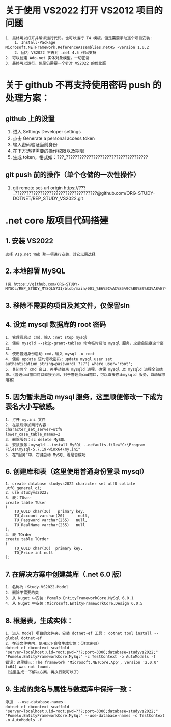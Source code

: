 # 关于使用 VS2022 打开 VS2012 项目的问题

```
1. 最终可以打开并编译运行代码，也可以运行 T4 模板，但是需要手动逐个项目安装：
	1. Install-Package Microsoft.NETFramework.ReferenceAssemblies.net45 -Version 1.0.2
	2. 因为 VS2022 不再对 .net 4.5 作出支持
2. 可以创建 Ado.net 实体对象模型，一切正常
3. 最终可以运行，但是仍需要一个针对 VS2022 的优化版
```

# 关于 github 不再支持使用密码 push 的处理方案：

## github 上的设置
1. 进入 Settings  Developer settings
2. 点击  Generate a personal access token
3. 输入密码验证当前身份
4. 在下方选择需要的操作权限以及期限
5. 生成 token，格式如：???_????????????????????????????????????

## git push 前的操作（单个仓储的一次性操作）
1. git remote set-url origin https://???_????????????????????????????????????@github.com/ORG-STUDY-DOTNET/REP_STUDY_VS2022.git

# .net core 版项目代码搭建

## 1. 安装 VS2022
```
选择 Asp.net Web 那一项进行安装，其它无需选择
```

## 2. 本地部署 MySQL 
```
(见 https://github.com/ORG-STUDY-MYSQL/REP_STUDY_MYSQL5731/blob/main/001_%E6%9C%AC%E5%9C%B0%E9%83%A8%E7%BD%B2%E6%AD%A5%E9%AA%A4.md)
```
## 3. 移除不需要的项目及其文件，仅保留sln

## 4. 设定 mysql 数据库的 root 密码
```
1. 管理员启动 cmd，输入：net stop mysql
2. 使用 mysqld --skip-grant-tables 命令临时启动 mysql 服务，之后会阻塞这个窗口。
3. 使用普通身份启动 cmd，输入 mysql -u root
4. 使用 update 语句修改密码：update mysql.user set authentication_string=password('???') where user='root';
5. 关闭两个 cmd 窗口，再手动结束 mysqld 进程，确保 mysql 及 mysqld 进程全部结束。（普通cmd窗口可以直接关闭，对于管理员cmd窗口，可以直接停止mysqld 服务，自动解除阻塞）
```

## 5. 因为暂未启动 mysql 服务，这里顺便修改一下成为表名大小写敏感。
```
1. 打开 my.ini 文件
2. 在最后添加两行内容：
character_set_server=utf8
lower_case_table_names=2
3. 删除服务：sc delete MySQL
4. 安装服务：mysqld --install MySQL --defaults-file="C:\Program Files\mysql-5.7.19-winx64\my.ini"
5. 在“服务”中，右键启动 MySQL 看是否成功
```

## 6. 创建库和表（这里使用普通身份登录 mysql）
```
1. create database studyvs2022 character set utf8 collate utf8_general_ci;
2. use studyvs2022;
3. 表：TUser
create table TUser
(
	TU_GUID char(36)   primary key,
	TU_Account varchar(20)		null,
	TU_Password varchar(255)   null,
	TU_RealName varchar(255)   null
);
4. 表 TOrder
create table TOrder
(
	TO_GUID char(36)  primary key,
	TO_Price int null
);
```

## 7. 在解决方案中创建类库（.net 6.0 版）
```
1. 名称为：Study.VS2022.Model
2. 删除不需要的类
3. 从 Nuget 中安装：Pomelo.EntityFrameworkCore.MySql 6.0.1
4. 从 Nuget 中安装：Microsoft.EntityFrameworkCore.Design 6.0.5
```

## 8. 根据表，生成实体：
```
1. 进入 Model 项目的文件夹，安装 dotnet-ef 工具： dotnet tool install --global dotnet-ef
2. 在该文件夹内，使用以下命令生成实体：（注意密码）
dotnet ef dbcontext scaffold "server=localhost;uid=root;pwd=???;port=3306;database=studyvs2022;" "Pomelo.EntityFrameworkCore.MySql" -c TestContext -o AutoModels -f
错误：这里提示：The framework 'Microsoft.NETCore.App', version '2.0.0' (x64) was not found.
（这里生成一下解决方案，再执行就可以了）
```

## 9. 生成的类名与属性与数据库中保持一致：
```
添加  --use-database-names：
dotnet ef dbcontext scaffold "server=localhost;uid=root;pwd=???;port=3306;database=studyvs2022;" "Pomelo.EntityFrameworkCore.MySql" --use-database-names -c TestContext -o AutoModels -f
```